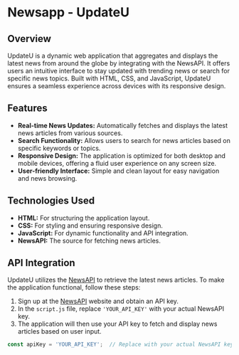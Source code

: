 # Newsapp - UpdateU

## Overview
UpdateU is a dynamic web application that aggregates and displays the latest news from around the globe by integrating with the NewsAPI. It offers users an intuitive interface to stay updated with trending news or search for specific news topics. Built with HTML, CSS, and JavaScript, UpdateU ensures a seamless experience across devices with its responsive design.

## Features
- **Real-time News Updates:** Automatically fetches and displays the latest news articles from various sources.
- **Search Functionality:** Allows users to search for news articles based on specific keywords or topics.
- **Responsive Design:** The application is optimized for both desktop and mobile devices, offering a fluid user experience on any screen size.
- **User-friendly Interface:** Simple and clean layout for easy navigation and news browsing.

## Technologies Used
- **HTML:** For structuring the application layout.
- **CSS:** For styling and ensuring responsive design.
- **JavaScript:** For dynamic functionality and API integration.
- **NewsAPI:** The source for fetching news articles.

## API Integration
UpdateU utilizes the [NewsAPI](https://newsapi.org/) to retrieve the latest news articles. To make the application functional, follow these steps:
1. Sign up at the [NewsAPI](https://newsapi.org/) website and obtain an API key.
2. In the `script.js` file, replace `'YOUR_API_KEY'` with your actual NewsAPI key.
3. The application will then use your API key to fetch and display news articles based on user input.

```javascript
const apiKey = 'YOUR_API_KEY';  // Replace with your actual NewsAPI key
